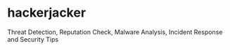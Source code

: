 # hackerjacker
Threat Detection, Reputation Check, Malware Analysis, Incident Response and Security Tips
